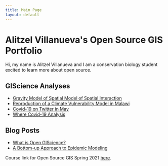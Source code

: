 ```yaml
---
title: Main Page
layout: default
---
```


# Alitzel Villanueva's Open Source GIS Portfolio
Hi, my name is Alitzel Villanueva and I am a conservation biology student excited to learn more about open source.

## GIScience Analyses

- [Gravity Model of Spatial Model of Spatial Interaction](gravity/gravity.md)
- [Reproduction of a Climate Vulnerability Model in Malawi](RE-Malcomb/malawi.md)
- [Covid-19 on Twitter in May](blogs/REDorianReport.md)
- [Where Covid-19 Analysis](RP-Kang/covid.md)

## Blog Posts

- [What is Open GIScience?](blogs/open-source.md)
- [A Bottom-up Approach to Epidemic Modeling](blogs/webinardebate.md)





Course link for Open Source GIS Spring 2021 [here](https://gis4dev.github.io).
